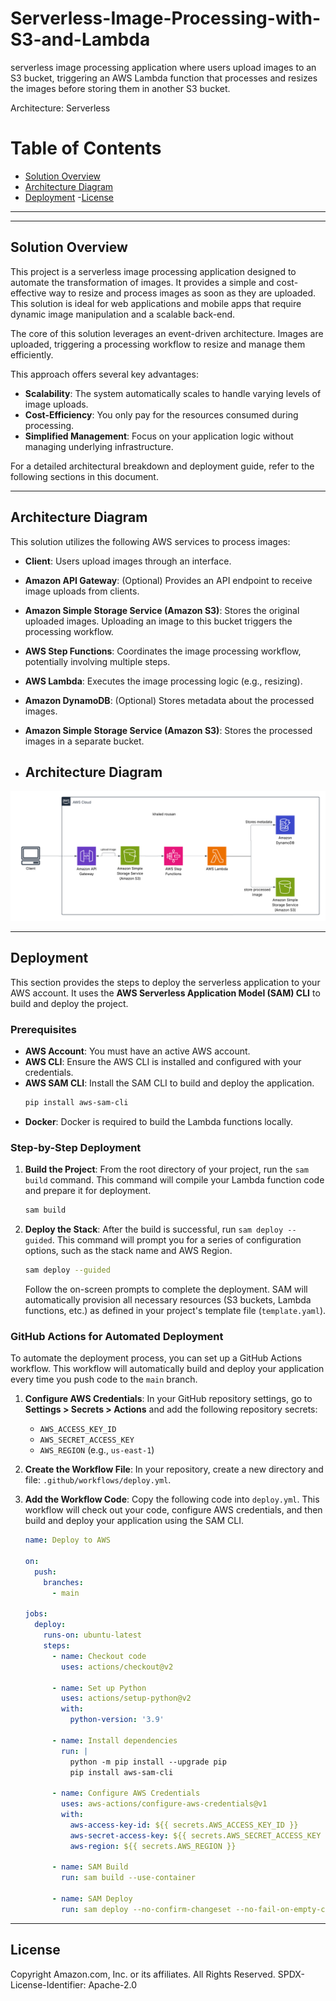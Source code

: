 # Serverless-Image-Processing-with-S3-and-Lambda
serverless image processing application where users upload images to an S3 bucket, triggering an AWS Lambda function that processes and resizes the images before storing them in another S3 bucket.

Architecture: Serverless


# Table of Contents
- [Solution Overview](#solution-overview)
- [Architecture Diagram](#architecture-diagram)
- [Deployment](#Deployment)
-[License](#license)
---

***

## Solution Overview

This project is a serverless image processing application designed to automate the transformation of images. It provides a simple and cost-effective way to resize and process images as soon as they are uploaded. This solution is ideal for web applications and mobile apps that require dynamic image manipulation and a scalable back-end.

The core of this solution leverages an event-driven architecture. Images are uploaded, triggering a processing workflow to resize and manage them efficiently.

This approach offers several key advantages:

* **Scalability**: The system automatically scales to handle varying levels of image uploads.
* **Cost-Efficiency**: You only pay for the resources consumed during processing.
* **Simplified Management**: Focus on your application logic without managing underlying infrastructure.

For a detailed architectural breakdown and deployment guide, refer to the following sections in this document.

***

## Architecture Diagram

This solution utilizes the following AWS services to process images:

* **Client**: Users upload images through an interface.
* **Amazon API Gateway**: (Optional) Provides an API endpoint to receive image uploads from clients.
* **Amazon Simple Storage Service (Amazon S3)**: Stores the original uploaded images. Uploading an image to this bucket triggers the processing workflow.
* **AWS Step Functions**: Coordinates the image processing workflow, potentially involving multiple steps.
* **AWS Lambda**: Executes the image processing logic (e.g., resizing).
* **Amazon DynamoDB**: (Optional) Stores metadata about the processed images.
* **Amazon Simple Storage Service (Amazon S3)**: Stores the processed images in a separate bucket.

* ## Architecture Diagram
![Serverless Image Processing Architecture Diagram](docs/Blank%20diagram.png)

***
## Deployment

This section provides the steps to deploy the serverless application to your AWS account. It uses the **AWS Serverless Application Model (SAM) CLI** to build and deploy the project.

### Prerequisites

* **AWS Account**: You must have an active AWS account.
* **AWS CLI**: Ensure the AWS CLI is installed and configured with your credentials.
* **AWS SAM CLI**: Install the SAM CLI to build and deploy the application.
    ```bash
    pip install aws-sam-cli
    ```
* **Docker**: Docker is required to build the Lambda functions locally.

### Step-by-Step Deployment

1.  **Build the Project**: From the root directory of your project, run the `sam build` command. This command will compile your Lambda function code and prepare it for deployment.
    ```bash
    sam build
    ```

2.  **Deploy the Stack**: After the build is successful, run `sam deploy --guided`. This command will prompt you for a series of configuration options, such as the stack name and AWS Region.
    ```bash
    sam deploy --guided
    ```
    Follow the on-screen prompts to complete the deployment. SAM will automatically provision all necessary resources (S3 buckets, Lambda functions, etc.) as defined in your project's template file (`template.yaml`).

### GitHub Actions for Automated Deployment

To automate the deployment process, you can set up a GitHub Actions workflow. This workflow will automatically build and deploy your application every time you push code to the `main` branch.

1.  **Configure AWS Credentials**: In your GitHub repository settings, go to **Settings > Secrets > Actions** and add the following repository secrets:
    * `AWS_ACCESS_KEY_ID`
    * `AWS_SECRET_ACCESS_KEY`
    * `AWS_REGION` (e.g., `us-east-1`)

2.  **Create the Workflow File**: In your repository, create a new directory and file: `.github/workflows/deploy.yml`.

3.  **Add the Workflow Code**: Copy the following code into `deploy.yml`. This workflow will check out your code, configure AWS credentials, and then build and deploy your application using the SAM CLI.

    ```yaml
    name: Deploy to AWS

    on:
      push:
        branches:
          - main

    jobs:
      deploy:
        runs-on: ubuntu-latest
        steps:
          - name: Checkout code
            uses: actions/checkout@v2

          - name: Set up Python
            uses: actions/setup-python@v2
            with:
              python-version: '3.9'

          - name: Install dependencies
            run: |
              python -m pip install --upgrade pip
              pip install aws-sam-cli

          - name: Configure AWS Credentials
            uses: aws-actions/configure-aws-credentials@v1
            with:
              aws-access-key-id: ${{ secrets.AWS_ACCESS_KEY_ID }}
              aws-secret-access-key: ${{ secrets.AWS_SECRET_ACCESS_KEY }}
              aws-region: ${{ secrets.AWS_REGION }}

          - name: SAM Build
            run: sam build --use-container

          - name: SAM Deploy
            run: sam deploy --no-confirm-changeset --no-fail-on-empty-changeset
    ```
***

## License

Copyright Amazon.com, Inc. or its affiliates. All Rights Reserved.
SPDX-License-Identifier: Apache-2.0
